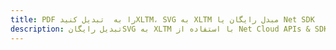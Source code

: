 ---title: PDF را به  تبدیل کنیدXLTM، SVG به XLTM مبدل رایگان یا Net SDKdescription: تبدیل رایگانSVG به XLTM با استفاده از Net Cloud APIs & SDK همچنین اسناد PDF را در Cloud ایجاد، ویرایش و رندر کنید.---